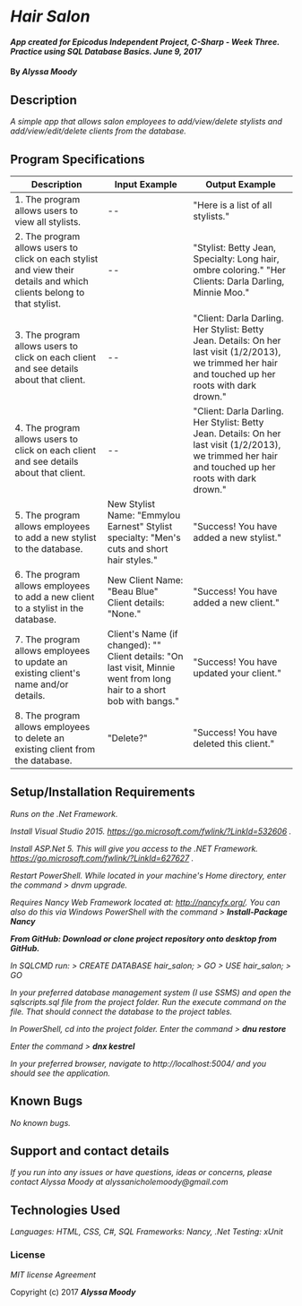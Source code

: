# _Hair Salon_

#### _App created for Epicodus Independent Project, C-Sharp - Week Three. Practice using SQL Database Basics. June 9, 2017_

#### By _**Alyssa Moody**_

## Description

_A simple app that allows salon employees to add/view/delete stylists and add/view/edit/delete clients from the database._

## Program Specifications

| Description  | Input Example | Output Example |
| ------------- | ------------- | ------------- |
| 1. The program allows users to view all stylists.  | --   | "Here is a list of all stylists."  |
| 2. The program allows users to click on each stylist and view their details and which clients belong to that stylist.  | --   | "Stylist: Betty Jean, Specialty: Long hair, ombre coloring." "Her Clients: Darla Darling, Minnie Moo."  |
| 3. The program allows users to click on each client and see details about that client.  | --   | "Client: Darla Darling. Her Stylist: Betty Jean. Details: On her last visit (1/2/2013), we trimmed her hair and touched up her roots with dark drown."  |
| 4. The program allows users to click on each client and see details about that client.  | --   | "Client: Darla Darling. Her Stylist: Betty Jean. Details: On her last visit (1/2/2013), we trimmed her hair and touched up her roots with dark drown."  |
| 5. The program allows employees to add a new stylist to the database.  | New Stylist Name: "Emmylou Earnest" Stylist specialty: "Men's cuts and short hair styles."  | "Success! You have added a new stylist."  |
| 6. The program allows employees to add a new client to a stylist in the database.  | New Client Name: "Beau Blue" Client details: "None."  | "Success! You have added a new client."  |
| 7. The program allows employees to update an existing client's name and/or details.  | Client's Name (if changed): "" Client details: "On last visit, Minnie went from long hair to a short bob with bangs."  | "Success! You have updated your client."  |
| 8. The program allows employees to delete an existing client from the database.  | "Delete?"  | "Success! You have deleted this client."  |

## Setup/Installation Requirements

_Runs on the .Net Framework._

_Install Visual Studio 2015. https://go.microsoft.com/fwlink/?LinkId=532606 ._

_Install ASP.Net 5. This will give you access to the .NET Framework. https://go.microsoft.com/fwlink/?LinkId=627627 ._

_Restart PowerShell. While located in your machine's Home directory, enter the command > dnvm upgrade._

_Requires Nancy Web Framework located at: http://nancyfx.org/. You can also do this via Windows PowerShell with the command > **Install-Package Nancy**_

_**From GitHub: Download or clone project repository onto desktop from GitHub.**_

_In SQLCMD run: > CREATE DATABASE hair_salon; > GO > USE hair_salon; > GO_

_In your preferred database management system (I use SSMS) and open the sqlscripts.sql file from the project folder. Run the execute command on the file. That should connect the database to the project tables._

 _In PowerShell, cd into the project folder. Enter the command > **dnu restore**_

 _Enter the command > **dnx kestrel**_

 _In your preferred browser, navigate to http://localhost:5004/ and you should see the application._

## Known Bugs

_No known bugs._

## Support and contact details

_If you run into any issues or have questions, ideas or concerns, please contact Alyssa Moody at alyssanicholemoody@gmail.com_

## Technologies Used

_Languages: HTML, CSS, C#, SQL_
_Frameworks: Nancy, .Net_
_Testing: xUnit_

### License

*MIT license Agreement*

Copyright (c) 2017 **_Alyssa Moody_**

